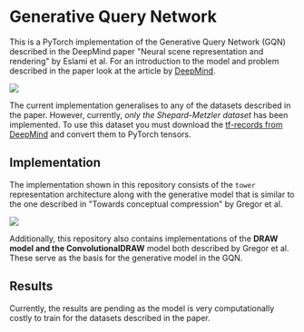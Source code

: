 # Generative Query Network

This is a PyTorch implementation of the Generative Query Network (GQN)
described in the DeepMind paper "Neural scene representation and
rendering" by Eslami et al. For an introduction to the model and problem
described in the paper look at the article by [DeepMind](https://deepmind.com/blog/neural-scene-representation-and-rendering/).

![](https://storage.googleapis.com/deepmind-live-cms/documents/gif_2.gif)

The current implementation generalises to any of the datasets described
in the paper. However, currently, *only the Shepard-Metzler dataset* has
been implemented. To use this dataset you must download the [tf-records
from DeepMind](https://github.com/deepmind/gqn-datasets) and convert them to PyTorch tensors.

## Implementation

The implementation shown in this repository consists of the `tower`
representation architecture along with the generative model that is
similar to the one described in "Towards conceptual compression" by
Gregor et al.

![](https://i.makeagif.com/media/11-22-2016/EIXCEn.gif)

Additionally, this repository also contains implementations of the **DRAW
model and the ConvolutionalDRAW** model both described by Gregor et al.
These serve as the basis for the generative model in the GQN.

## Results

Currently, the results are pending as the model is very computationally
costly to train for the datasets described in the paper.
